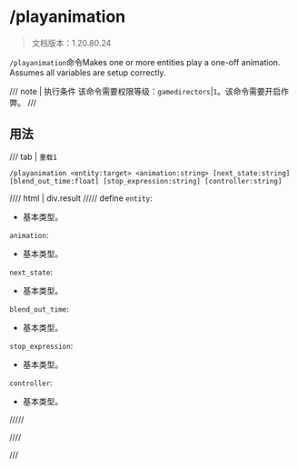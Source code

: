 # /playanimation

> 文档版本：1.20.80.24

`/playanimation`命令Makes one or more entities play a one-off animation. Assumes all variables are setup correctly.

/// note | 执行条件
该命令需要权限等级：`gamedirectors`|`1`。该命令需要开启作弊。
///

## 用法

/// tab | `重载1`
```mcfunction
/playanimation <entity:target> <animation:string> [next_state:string] [blend_out_time:float] [stop_expression:string] [controller:string]
```

//// html | div.result
///// define
`entity`: <!-- md:samp target -->

- 基本类型。

`animation`: <!-- md:samp string -->

- 基本类型。

`next_state`: <!-- md:samp string -->

- 基本类型。

`blend_out_time`: <!-- md:samp float -->

- 基本类型。

`stop_expression`: <!-- md:samp string -->

- 基本类型。

`controller`: <!-- md:samp string -->

- 基本类型。


/////

////

///
